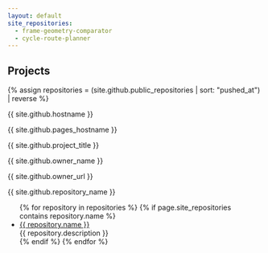 ```yaml
---
layout: default
site_repositories:
  - frame-geometry-comparator
  - cycle-route-planner
---
```



Projects
--------

{% assign repositories = (site.github.public_repositories | sort: "pushed_at") | reverse %}
<p>{{ site.github.hostname }}</p>
<p>{{ site.github.pages_hostname }}</p>
<p>{{ site.github.project_title }}</p>
<p>{{ site.github.owner_name }}</p>
<p>{{ site.github.owner_url }}</p>
<p>{{ site.github.repository_name }}</p>
<p></p>
<ul>
{% for repository in repositories %}
  {% if page.site_repositories contains repository.name %}
    <li>
		<a href="{{ site.github.url }}/{{ repository.name }}">{{ repository.name }}</a>
		<br />
		{{ repository.description }}
	</li>
  {% endif %}
{% endfor %}
</ul>
